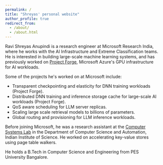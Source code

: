```yaml
---
permalink: /
title: "Shreyas' personal website"
author_profile: true
redirect_from: 
  - /about/
  - /about.html
---
```


Ravi Shreyas Anupindi is a research engineer at Microsoft Research India, where he works with the AI Infrastructure and Extreme Classification teams. He is interested in building large-scale machine learning systems, and has previously worked on [Project Forge](https://youtu.be/Rk3nTUfRZmo?t=377&feature=shared), Microsoft Azure's GPU infrastructure for AI workloads.

Some of the projects he's worked on at Microsoft include:
- Transparent checkpointing and elasticity for DNN training workloads (Project Forge).
- Distributed DNN training and inference storage cache for large-scale AI workloads (Project Forge).
- QoS aware scheduling for LLM server replicas.
- Scaling large scale retrieval models to billions of parameters.
- Global routing and provisioning for LLM inference workloads.

Before joining Microsoft, he was a research assistant at the [Computer Systems Lab](https://csl.csa.iisc.ac.in/) in the Department of Computer Science and Automation, Indian Institute of Science. He worked on accelerating key-value stores using page table walkers.

He holds a B.Tech in Computer Science and Engineering from PES University Bangalore.